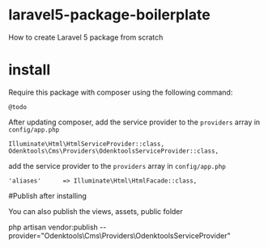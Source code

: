# laravel5-package-boilerplate
How to create Laravel 5 package from scratch

# install

Require this package with composer using the following command:

    @todo

After updating composer, add the service provider to the `providers` array in `config/app.php`

	Illuminate\Html\HtmlServiceProvider::class,
	Odenktools\Cms\Providers\OdenktoolsServiceProvider::class,

add the service provider to the `providers` array in `config/app.php`

	'aliases'      => Illuminate\Html\HtmlFacade::class,

#Publish after installing

You can also publish the views, assets, public folder

php artisan vendor:publish --provider="Odenktools\Cms\Providers\OdenktoolsServiceProvider"
